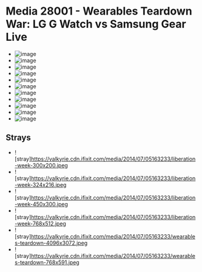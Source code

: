 # Media 28001 - Wearables Teardown War: LG G Watch vs Samsung Gear Live

- ![image](https://valkyrie.cdn.ifixit.com/media/2014/07/05163233/wearables-teardown-scaled.jpeg)
- ![image](https://valkyrie.cdn.ifixit.com/media/2014/07/05163233/wearables-teardown-150x150.jpeg)
- ![image](https://valkyrie.cdn.ifixit.com/media/2014/07/05163233/wearables-teardown-1536x1152.jpeg)
- ![image](https://valkyrie.cdn.ifixit.com/media/2014/07/05163233/wearables-teardown-2048x1536.jpeg)
- ![image](https://valkyrie.cdn.ifixit.com/media/2014/07/05163233/wearables-teardown-1200x900.jpeg)
- ![image](https://valkyrie.cdn.ifixit.com/media/2014/07/05163233/wearables-teardown-300x200.jpeg)
- ![image](https://valkyrie.cdn.ifixit.com/media/2014/07/05163233/wearables-teardown-600x400.jpeg)
- ![image](https://valkyrie.cdn.ifixit.com/media/2014/07/05163233/wearables-teardown-1200x800.jpeg)
- ![image](https://valkyrie.cdn.ifixit.com/media/2014/07/05163233/wearables-teardown-768x512.jpeg)
- ![image](https://valkyrie.cdn.ifixit.com/media/2014/07/05163233/wearables-teardown-324x216.jpeg)
- ![image](https://valkyrie.cdn.ifixit.com/media/2014/07/05163233/wearables-teardown-450x300.jpeg)

## Strays
- ![stray]https://valkyrie.cdn.ifixit.com/media/2014/07/05163233/liberation-week-300x200.jpeg
- ![stray]https://valkyrie.cdn.ifixit.com/media/2014/07/05163233/liberation-week-324x216.jpeg
- ![stray]https://valkyrie.cdn.ifixit.com/media/2014/07/05163233/liberation-week-450x300.jpeg
- ![stray]https://valkyrie.cdn.ifixit.com/media/2014/07/05163233/liberation-week-768x512.jpeg
- ![stray]https://valkyrie.cdn.ifixit.com/media/2014/07/05163233/wearables-teardown-4096x3072.jpeg
- ![stray]https://valkyrie.cdn.ifixit.com/media/2014/07/05163233/wearables-teardown-768x591.jpeg